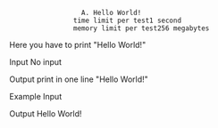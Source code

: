                       A. Hello World!
                    time limit per test1 second
                    memory limit per test256 megabytes


Here you have to print "Hello World!"

Input
No input

Output
print in one line "Hello World!"

Example
Input

Output
Hello World!